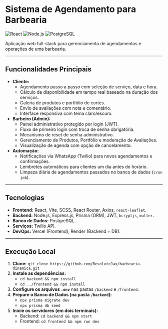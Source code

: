 # Sistema de Agendamento para Barbearia

![React](https://img.shields.io/badge/React-20232A?style=for-the-badge&logo=react&logoColor=61DAFB)
![Node.js](https://img.shields.io/badge/Node.js-339933?style=for-the-badge&logo=nodedotjs&logoColor=white)
![PostgreSQL](https://img.shields.io/badge/PostgreSQL-316192?style=for-the-badge&logo=postgresql&logoColor=white)

Aplicação web full-stack para gerenciamento de agendamentos e operações de uma barbearia.

---

## Funcionalidades Principais

- **Cliente:**
  - Agendamento passo a passo com seleção de serviço, data e hora.
  - Cálculo de disponibilidade em tempo real baseado na duração dos serviços.
  - Galeria de produtos e portfólio de cortes.
  - Envio de avaliações com nota e comentário.
  - Interface responsiva com tema claro/escuro.
- **Barbeiro (Admin):**
  - Painel administrativo protegido por login (JWT).
  - Fluxo de primeiro login com troca de senha obrigatória.
  - Mecanismo de reset de senha administrativo.
  - Gerenciamento de Produtos, Portfólio e moderação de Avaliações.
  - Visualização de agenda com opção de cancelamento.
- **Automação:**
  - Notificações via WhatsApp (Twilio) para novos agendamentos e confirmações.
  - Lembretes automáticos para clientes um dia antes do horário.
  - Limpeza diária de agendamentos passados no banco de dados (`cron job`).

---

## Tecnologias

- **Frontend:** React, Vite, SCSS, React Router, Axios, `react-leaflet`.
- **Backend:** Node.js, Express.js, Prisma (ORM), JWT, `bcryptjs`, `multer`.
- **Banco de Dados:** PostgreSQL.
- **Serviços:** Twilio API.
- **DevOps:** Vercel (Frontend), Render (Backend + DB).

---

## Execução Local

1.  **Clone:** `git clone https://github.com/ResoluteJax/barbearia-dinamica.git`
2.  **Instale as dependências:**
    - `cd backend && npm install`
    - `cd ../frontend && npm install`
3.  **Configure os arquivos `.env`** nas pastas `/backend` e `/frontend`.
4.  **Prepare o Banco de Dados (na pasta `/backend`):**
    - `npx prisma migrate dev`
    - `npx prisma db seed`
5.  **Inicie os servidores (em dois terminais):**
    - Backend: `cd backend && npm start`
    - Frontend: `cd frontend && npm run dev`
